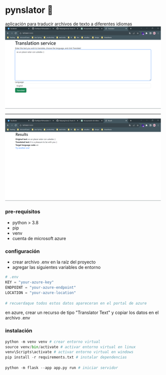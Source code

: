 # pynslator 👻

aplicación para traducir archivos de texto a diferentes idiomas
![welcome](img/welcome.png)
*******************
![translate](img/result.png)
### pre-requisitos
* python > 3.8
* pip
* venv
* cuenta de microsoft azure 

### configuración
* crear archivo .env en la raíz del proyecto
* agregar las siguientes variables de entorno
````python
# .env
KEY = "your-azure-key"
ENDPOINT = "your-azure-endpoint"
LOCATION = "your-azure-location"

# recuerdaque todos estos datos apareceran en el portal de azure
````
en azure, crear un recurso de tipo "Translator Text" y copiar los datos en el archivo .env
### instalación
````python
python -m venv venv # crear entorno virtual
source venv/bin/activate # activar entorno virtual en linux
venv\Scripts\activate # activar entorno virtual en windows
pip install -r requirements.txt # instalar dependencias

python -m flask --app app.py run # iniciar servidor
````

